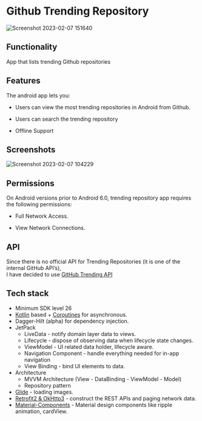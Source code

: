 # Github Trending Repository 

![Screenshot 2023-02-07 151640](https://user-images.githubusercontent.com/93249038/217210014-91d0b8bc-161c-42e8-b15e-8ecda6db5ea0.png)


## Functionality
App that lists trending Github repositories

## Features

The android app lets you:

- Users can view the most trending repositories in Android from Github.
  
- Users can search the trending repository

- Offline Support

## Screenshots

![Screenshot 2023-02-07 104229](https://user-images.githubusercontent.com/93249038/217155219-69cda7bf-6b5c-436c-b4ed-5b09fc905c42.png)


## Permissions

On Android versions prior to Android 6.0, trending repository app requires the following permissions:

- Full Network Access.
  
- View Network Connections.

## API
Since there is no official API for Trending Repositories (it is one of the internal GitHub API’s),
<br />
I have decided to use [GitHub Trending API](https://github-trending-api-wonder.herokuapp.com/)

## Tech stack
- Minimum SDK level 26
- [Kotlin](https://kotlinlang.org/) based + [Coroutines](https://github.com/Kotlin/kotlinx.coroutines) for asynchronous.
- Dagger-Hilt (alpha) for dependency injection.
- JetPack
    - LiveData - notify domain layer data to views.
    - Lifecycle - dispose of observing data when lifecycle state changes.
    - ViewModel - UI related data holder, lifecycle aware.
    - Navigation Component - handle everything needed for in-app navigation
    - View Binding - bind UI elements to data.
- Architecture
    - MVVM Architecture (View - DataBinding - ViewModel - Model)
    - Repository pattern
- [Glide](https://github.com/bumptech/glide) - loading images.
- [Retrofit2 & OkHttp3](https://github.com/square/retrofit) - construct the REST APIs and paging network data.
- [Material-Components](https://github.com/material-components/material-components-android) - Material design components like ripple animation, cardView.
